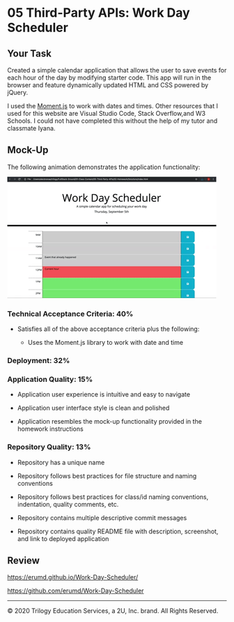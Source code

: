 # 05 Third-Party APIs: Work Day Scheduler

## Your Task

Created a simple calendar application that allows the user to save events for each hour of the day by modifying starter code. This app will run in the browser and feature dynamically updated HTML and CSS powered by jQuery.

I used the  [Moment.js](https://momentjs.com/) to work with dates and times. Other resources that I used for this website are Visual Studio Code, Stack Overflow,and  W3 Schools. I could not have completed this without the help of my tutor and classmate Iyana. 




## Mock-Up

The following animation demonstrates the application functionality:

![day planner demo](./Assets/05-third-party-apis-homework-demo.gif)


 

### Technical Acceptance Criteria: 40%

* Satisfies all of the above acceptance criteria plus the following:

  * Uses the Moment.js library to work with date and time

### Deployment: 32%



### Application Quality: 15%

* Application user experience is intuitive and easy to navigate

* Application user interface style is clean and polished

* Application resembles the mock-up functionality provided in the homework instructions

### Repository Quality: 13%

* Repository has a unique name

* Repository follows best practices for file structure and naming conventions

* Repository follows best practices for class/id naming conventions, indentation, quality comments, etc.

* Repository contains multiple descriptive commit messages

* Repository contains quality README file with description, screenshot, and link to deployed application


## Review

https://erumd.github.io/Work-Day-Scheduler/

https://github.com/erumd/Work-Day-Scheduler

- - -
© 2020 Trilogy Education Services, a 2U, Inc. brand. All Rights Reserved.
